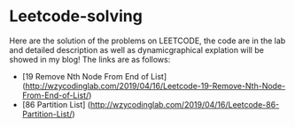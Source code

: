 # Leetcode-solving
Here are the solution of the problems on LEETCODE, the code are in the lab and detailed description as well as dynamicgraphical explation will be showed in my blog!
The links are as follows:
* [19 Remove Nth Node From End of List] (http://wzycodinglab.com/2019/04/16/Leetcode-19-Remove-Nth-Node-From-End-of-List/)
* [86 Partition List] (http://wzycodinglab.com/2019/04/16/Leetcode-86-Partition-List/)
